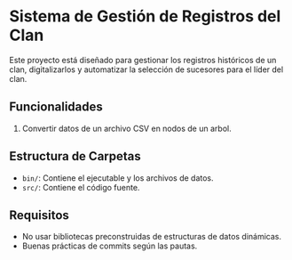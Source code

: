 # Sistema de Gestión de Registros del Clan

Este proyecto está diseñado para gestionar los registros históricos de un clan, digitalizarlos y automatizar la selección de sucesores para el líder del clan.

## Funcionalidades
1. Convertir datos de un archivo CSV en nodos de un arbol.

## Estructura de Carpetas
- `bin/`: Contiene el ejecutable y los archivos de datos.
- `src/`: Contiene el código fuente.

## Requisitos
- No usar bibliotecas preconstruidas de estructuras de datos dinámicas.
- Buenas prácticas de commits según las pautas.
